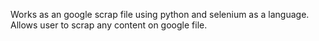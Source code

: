 Works as an google scrap file using python and selenium as a language.
Allows user to scrap any content on google file.
